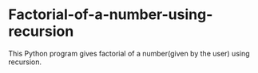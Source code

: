 # Factorial-of-a-number-using-recursion
This Python program gives factorial of a number(given by the user) using recursion.
